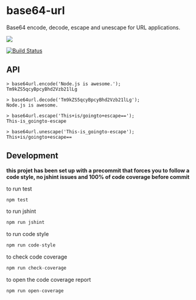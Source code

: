 # base64-url

Base64 encode, decode, escape and unescape for URL applications.

<a href="https://nodei.co/npm/base64-url/"><img src="https://nodei.co/npm/base64-url.png?downloads=true"></a>

[![Build Status](https://travis-ci.org/joaquimserafim/base64-url.png?branch=master)](https://travis-ci.org/joaquimserafim/base64-url)


## API
    
	> base64url.encode('Node.js is awesome.');
	Tm9kZS5qcyBpcyBhd2Vzb21lLg

	> base64url.decode('Tm9kZS5qcyBpcyBhd2Vzb21lLg');
	Node.js is awesome.
 
	> base64url.escape('This+is/goingto+escape==');
	This-is_goingto-escape
  	
    > base64url.unescape('This-is_goingto-escape');
    This+is/goingto+escape==
  	

## Development

**this projet has been set up with a precommit that forces you to follow a code style, no jshint issues and 100% of code coverage before commit**


to run test
``` js
npm test
```

to run jshint
``` js
npm run jshint
```

to run code style
``` js
npm run code-style
```

to check code coverage
``` js
npm run check-coverage
```

to open the code coverage report
``` js
npm run open-coverage
```
